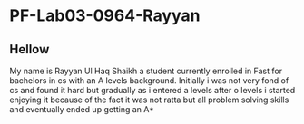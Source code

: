 # PF-Lab03-0964-Rayyan
## Hellow
My name is Rayyan Ul Haq Shaikh a student currently enrolled in Fast for bachelors in cs with an A levels background. Initially i was not very fond of cs and found it hard but gradually as i entered a levels after o levels i started enjoying it because of the fact it was not ratta but all problem solving skills and eventually ended up getting an A*
